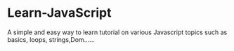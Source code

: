 # Learn-JavaScript
A simple and easy way to learn tutorial on various Javascript topics such as basics, loops, strings,Dom......
